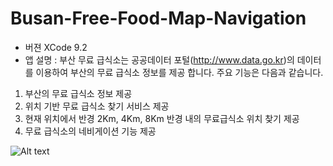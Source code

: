 # Busan-Free-Food-Map-Navigation
* 버젼 XCode 9.2
* 앱 설명 : 부산 무료 급식소는 공공데이터 포털(http://www.data.go.kr)의 데이터를 이용하여 부산의 무료 급식소 정보를 제공 합니다. 
주요 기능은 다음과 같습니다.
1. 부산의 무료 급식소 정보 제공
2. 위치 기반 무료 급식소 찾기 서비스 제공
3. 현재 위치에서 반경 2Km, 4Km, 8Km 반경 내의 무료급식소 위치 찾기 제공
4. 무료 급식소의 네비게이션 기능 제공

![Alt text](https://jhkim3217.gitbooks.io/busan-open-data-app-dev/content/assets/free_Mael_screen.png)
